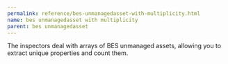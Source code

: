```yaml
---
permalink: reference/bes-unmanagedasset-with-multiplicity.html
name: bes unmanagedasset with multiplicity
parent: bes unmanagedasset
---
```


The <bes unmanagedasset with multiplicity> inspectors deal with arrays of BES unmanaged assets, allowing you to extract unique properties and count them. 